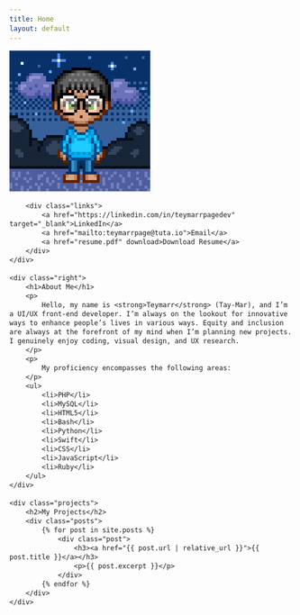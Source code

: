 ```yaml
---
title: Home
layout: default
---
```


<link rel="stylesheet" href="style.css">

<div class="container">
    <div class="left">
        <img src="avatar.png" alt="Teymarr's Profile Picture" class="profile-pic">

        <div class="links">
            <a href="https://linkedin.com/in/teymarrpagedev" target="_blank">LinkedIn</a>
            <a href="mailto:teymarrpage@tuta.io">Email</a>
            <a href="resume.pdf" download>Download Resume</a>
        </div>
    </div>

    <div class="right">
        <h1>About Me</h1>
        <p>
            Hello, my name is <strong>Teymarr</strong> (Tay-Mar), and I’m a UI/UX front-end developer. I’m always on the lookout for innovative ways to enhance people’s lives in various ways. Equity and inclusion are always at the forefront of my mind when I’m planning new projects. I genuinely enjoy coding, visual design, and UX research.
        </p>
        <p>
            My proficiency encompasses the following areas:
        </p>
        <ul>
            <li>PHP</li>
            <li>MySQL</li>
            <li>HTML5</li>
            <li>Bash</li>
            <li>Python</li>
            <li>Swift</li>
            <li>CSS</li>
            <li>JavaScript</li>
            <li>Ruby</li>
        </ul>
    </div>

    <div class="projects">
        <h2>My Projects</h2>
        <div class="posts">
            {% for post in site.posts %}
                <div class="post">
                    <h3><a href="{{ post.url | relative_url }}">{{ post.title }}</a></h3>
                    <p>{{ post.excerpt }}</p>
                </div>
            {% endfor %}
        </div>
    </div>
</div>

